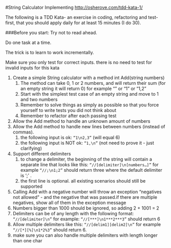 #String Calculator
Implementing http://osherove.com/tdd-kata-1/

The following is a TDD Kata- an exercise in coding, refactoring and test-first, that you should apply daily for at least 15 minutes (I do 30).

###Before you start: 
Try not to read ahead.

Do one task at a time. 

The trick is to learn to work incrementally.

Make sure you only test for correct inputs. there is no need to test for invalid inputs for this kata

1. Create a simple String calculator with a method int Add(string numbers)
    1. The method can take 0, 1 or 2 numbers, and will return their sum (for an empty string it will return 0) for example “” or “1” or “1,2”
    2. Start with the simplest test case of an empty string and move to 1 and two numbers
    3. Remember to solve things as simply as possible so that you force yourself to write tests you did not think about
    4. Remember to refactor after each passing test
2. Allow the Add method to handle an unknown amount of numbers
3. Allow the Add method to handle new lines between numbers (instead of commas).
    1. the following input is ok:  ```“1\n2,3”```  (will equal 6)
    2. the following input is NOT ok:  ```“1,\n”``` (not need to prove it - just clarifying)
4. Support different delimiters
    1. to change a delimiter, the beginning of the string will contain a separate line that looks like this:   ```“//[delimiter]\n[numbers…]”``` for example ```“//;\n1;2”``` should return three where the default delimiter is ‘;’ .
    2. the first line is optional. all existing scenarios should still be supported
5. Calling Add with a negative number will throw an exception “negatives not allowed” - and the negative that was passed.if there are multiple negatives, show all of them in the exception message
6. Numbers bigger than 1000 should be ignored, so adding 2 + 1001  = 2
7. Delimiters can be of any length with the following format:  ```“//[delimiter]\n”``` for example: ```“//[***]\n1***2***3”``` should return 6
8. Allow multiple delimiters like this:  ```“//[delim1][delim2]\n”``` for example ```“//[*][%]\n1*2%3”``` should return 6.
9. make sure you can also handle multiple delimiters with length longer than one char

